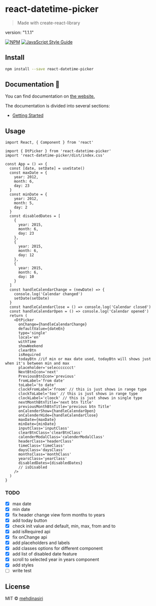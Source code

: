 # react-datetime-picker

> Made with create-react-library

version: "1.1.1"

[![NPM](https://img.shields.io/npm/v/react-datetime-picker.svg)](https://www.npmjs.com/package/react-datetime-picker) [![JavaScript Style Guide](https://img.shields.io/badge/code_style-standard-brightgreen.svg)](https://standardjs.com)

## Install

```bash
npm install --save react-datetime-picker
```

## Documentation 📄

You can find documentation on [the website.](https://mmehdinasiri.github.io/react-datetime-picker/)

The documentation is divided into several sections:

- [Getting Started](https://mmehdinasiri.github.io/react-datetime-picker/docs/getting-started)

## Usage

```tsx
import React, { Component } from 'react'

import { DtPicker } from 'react-datetime-picker'
import 'react-datetime-picker/dist/index.css'

const App = () => {
  const [date, setDate] = useState()
  const maxDate = {
    year: 2012,
    month: 6,
    day: 23
  }
  const minDate = {
    year: 2012,
    month: 5,
    day: 2
  }
  const disabledDates = [
    {
      year: 2015,
      month: 6,
      day: 23
    },
    {
      year: 2015,
      month: 6,
      day: 12
    },
    {
      year: 2015,
      month: 6,
      day: 10
    }
  ]
  const handleCalendarChange = (newDate) => {
    console.log('Calendar changed')
    setDate(setDate)
  }
  const handleCalendarClose = () => console.log('Calendar closed')
  const handleCalendarOpen = () => console.log('Calendar opened')
  return (
    <DtPicker
      onChange={handleCalendarChange}
      defaultValue={dateEn}
      type='single'
      local='en'
      withTime
      showWeekend
      clearBtn
      isRequired
      todayBtn //if min or max date used, todayBtn will shows just when it's between min and max
      placeholder='seleccccccct'
      NextBtnIcon='next'
      PreviousBtnIcon='previous'
      fromLabel='from date'
      toLabel='to date'
      clockFromLabel='froom' // this is just shows in range type
      clockToLabel='too' // this is just shows in range type
      clockLabel='cloock' // this is just shows in single type
      nextMonthBtnTitle='next btn Title'
      previousMonthBtnTitle='previous btn Title'
      onCalenderShow={handleCalendarOpen}
      onCalenderHide={handleCalendarClose}
      maxDate={maxDate}
      minDate={minDate}
      inputClass='inputClass'
      clearBtnClass='clearBtnClass'
      calenderModalClass='calenderModalClass'
      headerClass='headerClass'
      timeClass='timeClass'
      daysClass='daysClass'
      monthsClass='monthClass'
      yearsClass='yearClass'
      disabledDates={disabledDates}
      // isDisabled
    />
  )
}
```

### TODO

- [x] max date
- [x] min date
- [x] fix header change view form months to years
- [x] add today button
- [x] check init value and default, min, max, from and to
- [x] add isRequired api
- [x] fix onChange api
- [x] add placeholders and labels
- [x] add classes options for different component
- [x] add list of disabled date feature
- [x] scroll to selected year in years component
- [x] add styles
- [ ] write test

## License

MIT © [mehdinasiri](https://github.com/mehdinasiri)
